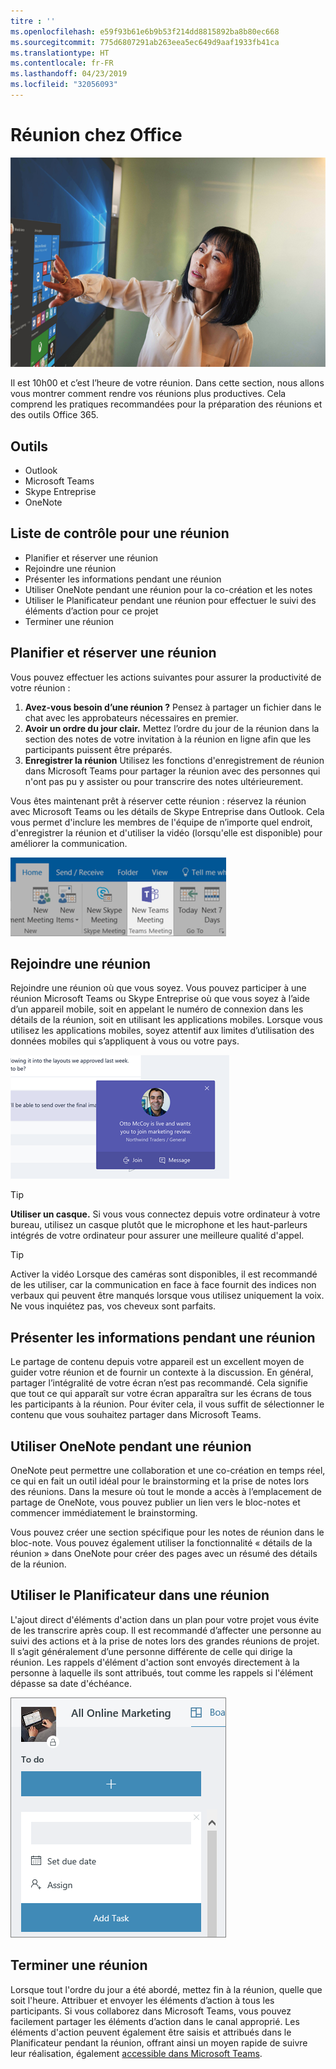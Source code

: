 ```yaml
---
titre : ''
ms.openlocfilehash: e59f93b61e6b9b53f214dd8815892ba8b80ec668
ms.sourcegitcommit: 775d6807291ab263eea5ec649d9aaf1933fb41ca
ms.translationtype: HT
ms.contentlocale: fr-FR
ms.lasthandoff: 04/23/2019
ms.locfileid: "32056093"
---
```

# <a name="meeting-at-the-office"></a>Réunion chez Office

![Visuel de la journée pendant le trajet](media/ditl_meeting.png)

Il est 10h00 et c’est l’heure de votre réunion. Dans cette section, nous allons vous montrer comment rendre vos réunions plus productives.  Cela comprend les pratiques recommandées pour la préparation des réunions et des outils Office 365.  

## <a name="tools"></a>Outils
- Outlook
- Microsoft Teams
- Skype Entreprise
- OneNote

## <a name="checklist-for-your-meeting"></a>Liste de contrôle pour une réunion
- Planifier et réserver une réunion
- Rejoindre une réunion
- Présenter les informations pendant une réunion
- Utiliser OneNote pendant une réunion pour la co-création et les notes
- Utiliser le Planificateur pendant une réunion pour effectuer le suivi des éléments d’action pour ce projet
- Terminer une réunion
 
## <a name="plan-and-book-your-meeting"></a>Planifier et réserver une réunion
Vous pouvez effectuer les actions suivantes pour assurer la productivité de votre réunion :

1. **Avez-vous besoin d’une réunion ?** Pensez à partager un fichier dans le chat avec les approbateurs nécessaires en premier.  
1. **Avoir un ordre du jour clair.**  Mettez l’ordre du jour de la réunion dans la section des notes de votre invitation à la réunion en ligne afin que les participants puissent être préparés.
1. **Enregistrer la réunion**  Utilisez les fonctions d'enregistrement de réunion dans Microsoft Teams pour partager la réunion avec des personnes qui n'ont pas pu y assister ou pour transcrire des notes ultérieurement.  

Vous êtes maintenant prêt à réserver cette réunion : réservez la réunion avec Microsoft Teams ou les détails de Skype Entreprise dans Outlook. Cela vous permet d'inclure les membres de l'équipe de n’importe quel endroit, d'enregistrer la réunion et d'utiliser la vidéo (lorsqu'elle est disponible) pour améliorer la communication. 

![Teams dans Outlook ](media/ditl_teamsoutlook.png)

## <a name="join-a-meeting"></a>Rejoindre une réunion
Rejoindre une réunion où que vous soyez. Vous pouvez participer à une réunion Microsoft Teams ou Skype Entreprise où que vous soyez à l’aide d’un appareil mobile, soit en appelant le numéro de connexion dans les détails de la réunion, soit en utilisant les applications mobiles. Lorsque vous utilisez les applications mobiles, soyez attentif aux limites d’utilisation des données mobiles qui s’appliquent à vous ou votre pays.

![Notification de participation à une réunion Teams](media/ditl_teamsjoin.png)

> [!TIP]
> **Utiliser un casque.** Si vous vous connectez depuis votre ordinateur à votre bureau, utilisez un casque plutôt que le microphone et les haut-parleurs intégrés de votre ordinateur pour assurer une meilleure qualité d'appel.

> [!TIP]
> Activer la vidéo Lorsque des caméras sont disponibles, il est recommandé de les utiliser, car la communication en face à face fournit des indices non verbaux qui peuvent être manqués lorsque vous utilisez uniquement la voix. Ne vous inquiétez pas, vos cheveux sont parfaits. 

## <a name="present-information-in-a-meeting"></a>Présenter les informations pendant une réunion
Le partage de contenu depuis votre appareil est un excellent moyen de guider votre réunion et de fournir un contexte à la discussion. En général, partager l’intégralité de votre écran n’est pas recommandé. Cela signifie que tout ce qui apparaît sur votre écran apparaîtra sur les écrans de tous les participants à la réunion. Pour éviter cela, il vous suffit de sélectionner le contenu que vous souhaitez partager dans Microsoft Teams. 

## <a name="use-onenote-in-a-meeting"></a>Utiliser OneNote pendant une réunion
OneNote peut permettre une collaboration et une co-création en temps réel, ce qui en fait un outil idéal pour le brainstorming et la prise de notes lors des réunions. Dans la mesure où tout le monde a accès à l’emplacement de partage de OneNote, vous pouvez publier un lien vers le bloc-notes et commencer immédiatement le brainstorming.

Vous pouvez créer une section spécifique pour les notes de réunion dans le bloc-note. Vous pouvez également utiliser la fonctionnalité « détails de la réunion » dans OneNote pour créer des pages avec un résumé des détails de la réunion.

## <a name="use-planner-in-a-meeting"></a>Utiliser le Planificateur dans une réunion
L'ajout direct d'éléments d'action dans un plan pour votre projet vous évite de les transcrire après coup. Il est recommandé d’affecter une personne au suivi des actions et à la prise de notes lors des grandes réunions de projet. Il s’agit généralement d’une personne différente de celle qui dirige la réunion. Les rappels d'élément d'action sont envoyés directement à la personne à laquelle ils sont attribués, tout comme les rappels si l'élément dépasse sa date d'échéance. 

![Tâche du Planificateur](media/ditl_task.png)

## <a name="end-a-meeting"></a>Terminer une réunion
Lorsque tout l'ordre du jour a été abordé, mettez fin à la réunion, quelle que soit l'heure. Attribuer et envoyer les éléments d’action à tous les participants. Si vous collaborez dans Microsoft Teams, vous pouvez facilement partager les éléments d’action dans le canal approprié. Les éléments d'action peuvent également être saisis et attribués dans le Planificateur pendant la réunion, offrant ainsi un moyen rapide de suivre leur réalisation, également [accessible dans Microsoft Teams](https://support.office.com/fr-FR/article/use-planner-in-microsoft-teams-62798a9f-e8f7-4722-a700-27dd28a06ee0). 